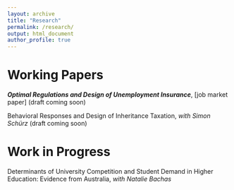 ```yaml
---
layout: archive
title: "Research"
permalink: /research/
output: html_document
author_profile: true
---
```


# Working Papers
**_Optimal Regulations and Design of Unemployment Insurance_**, [job market paper] (draft coming soon)

Behavioral Responses and Design of Inheritance Taxation, *with Simon Schürz* (draft coming soon) 


# Work in Progress
Determinants of University Competition and Student Demand in Higher Education: Evidence from Australia, *with Natalie Bachas*
